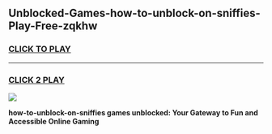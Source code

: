 
## Unblocked-Games-how-to-unblock-on-sniffies-Play-Free-zqkhw
<h3>
<a href="https://premium76.site?title=how-to-unblock-on-sniffies&ref=12A">CLICK TO PLAY</a></h3>
<hr>

<h3>
<a href="https://premium76.site?title=how-to-unblock-on-sniffies&ref=12A">CLICK 2 PLAY</a>
  
</h3>

<a href="https://premium76.site?title=how-to-unblock-on-sniffies&ref=12A"><img src="https://clearcache.store/games.png"></a>


**how-to-unblock-on-sniffies games unblocked: Your Gateway to Fun and Accessible Online Gaming**
